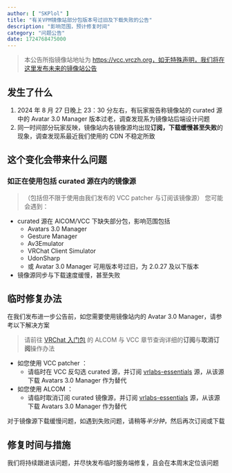 ```yaml
---
author: [ "SKPlol" ]
title: "有关VPM镜像站部分包版本号过旧及下载失败的公告"
description: "影响范围，预计修复时间"
category: "问题公告"
date: 1724768475000
---
```


> 本公告所指镜像站地址为 https://vcc.vrczh.org，如无特殊声明，我们将在这里发布未来的镜像站公告

## 发生了什么

1. 2024 年 8 月 27 日晚上 23：30 分左右，有玩家报告称镜像站的 curated 源中的 Avatar 3.0 Manager 版本过老，调查发现系为镜像站后端设计问题
2. 同一时间部分玩家反映，镜像站内各镜像源均出现**订阅，下载缓慢甚至失败**的现象，调查发现系最近我们使用的 CDN 不稳定所致

## 这个变化会带来什么问题

### 如正在使用包括 curated 源在内的镜像源
>（包括但不限于使用由我们发布的 VCC patcher 与订阅该镜像源）
您可能会遇到：
  - curated 源在 AlCOM/VCC 下缺失部分包，影响范围包括
    - Avatars 3.0 Manager
    - Gesture Manager
    - Av3Emulator
    - VRChat Client Simulator
    - UdonSharp
    - 或 Avatar 3.0 Manager 可用版本号过旧，为 2.0.27 及以下版本
  - 镜像源同步与下载速度缓慢，甚至失败

## 临时修复办法

在我们发布进一步公告前，如您需要使用镜像站内的 Avatar 3.0 Manager，请参考以下解决方案
> 请前往 [VRChat 入门包](https://docs.vrcd.org.cn/books/vrchat) 的 ALCOM 与 VCC 章节查询详细的**订阅**与**取消订阅**操作办法
  - 如您使用 VCC patcher ：
    - 请临时在 VCC 反勾选 curated 源，并订阅 [vrlabs-essentials](vcc://vpm/addRepo?url=https://vpm.vrczh.org/vpm/vrlabs-essentials) 源，从该源下载 Avatars 3.0 Manager 作为替代
  - 如您使用 ALCOM ：
    - 请临时取消订阅 curated 镜像源，并订阅 [vrlabs-essentials](vcc://vpm/addRepo?url=https://vpm.vrczh.org/vpm/vrlabs-essentials) 源，从该源下载 Avatars 3.0 Manager 作为替代

对于镜像源下载缓慢问题，如遇到失败问题，请稍等*半分钟*，然后再次订阅或下载

## 修复时间与措施

我们将持续跟进该问题，并尽快发布临时服务端修复，且会在本周末定位该问题

